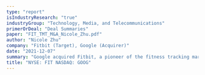 ```yaml
---
type: "report"
isIndustryResearch: "true"
industryGroup: "Technology, Media, and Telecommunications"
primerOrDeal: "Deal Summaries"
paper: "FIT_TMT_M&A_Nicole_Zhu.pdf"
author: "Nicole Zhu"
company: "Fitbit (Target), Google (Acquirer)"
date: "2021-12-07"
summary: "Google acquired Fitbit, a pioneer of the fitness tracking market, at $2.1 billion in November 2019 for $7.25 per share in cash which represented a 30% premium on their market cap. This acquisition move was to bolster their wearables portfolio competing with earlier players like Apple, Samsung, and Huawei while aiming to make health and wellness more accessible to more people."
title: "NYSE: FIT NASDAQ: GOOG"
---
```

